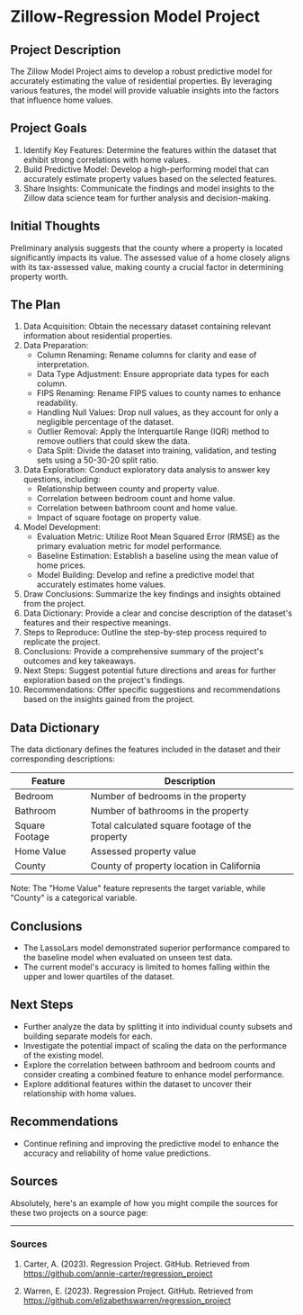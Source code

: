 # Zillow-Regression Model Project

## Project Description
The Zillow Model Project aims to develop a robust predictive model for accurately estimating the value of residential properties. By leveraging various features, the model will provide valuable insights into the factors that influence home values.

## Project Goals
1. Identify Key Features: Determine the features within the dataset that exhibit strong correlations with home values.
2. Build Predictive Model: Develop a high-performing model that can accurately estimate property values based on the selected features.
3. Share Insights: Communicate the findings and model insights to the Zillow data science team for further analysis and decision-making.

## Initial Thoughts
Preliminary analysis suggests that the county where a property is located significantly impacts its value. The assessed value of a home closely aligns with its tax-assessed value, making county a crucial factor in determining property worth.

## The Plan
1. Data Acquisition: Obtain the necessary dataset containing relevant information about residential properties.
2. Data Preparation:
   - Column Renaming: Rename columns for clarity and ease of interpretation.
   - Data Type Adjustment: Ensure appropriate data types for each column.
   - FIPS Renaming: Rename FIPS values to county names to enhance readability.
   - Handling Null Values: Drop null values, as they account for only a negligible percentage of the dataset.
   - Outlier Removal: Apply the Interquartile Range (IQR) method to remove outliers that could skew the data.
   - Data Split: Divide the dataset into training, validation, and testing sets using a 50-30-20 split ratio.
3. Data Exploration: Conduct exploratory data analysis to answer key questions, including:
   - Relationship between county and property value.
   - Correlation between bedroom count and home value.
   - Correlation between bathroom count and home value.
   - Impact of square footage on property value.
4. Model Development:
   - Evaluation Metric: Utilize Root Mean Squared Error (RMSE) as the primary evaluation metric for model performance.
   - Baseline Estimation: Establish a baseline using the mean value of home prices.
   - Model Building: Develop and refine a predictive model that accurately estimates home values.
5. Draw Conclusions: Summarize the key findings and insights obtained from the project.
6. Data Dictionary: Provide a clear and concise description of the dataset's features and their respective meanings.
7. Steps to Reproduce: Outline the step-by-step process required to replicate the project.
8. Conclusions: Provide a comprehensive summary of the project's outcomes and key takeaways.
9. Next Steps: Suggest potential future directions and areas for further exploration based on the project's findings.
10. Recommendations: Offer specific suggestions and recommendations based on the insights gained from the project.

## Data Dictionary
The data dictionary defines the features included in the dataset and their corresponding descriptions:

| Feature         | Description                                       |
|-----------------|---------------------------------------------------|
| Bedroom         | Number of bedrooms in the property                |
| Bathroom        | Number of bathrooms in the property               |
| Square Footage  | Total calculated square footage of the property   |
| Home Value      | Assessed property value                           |
| County          | County of property location in California         |

Note: The "Home Value" feature represents the target variable, while "County" is a categorical variable.

## Conclusions
- The LassoLars model demonstrated superior performance compared to the baseline model when evaluated on unseen test data.
- The current model's accuracy is limited to homes falling within the upper and lower quartiles of the dataset.

## Next Steps
- Further analyze the data by splitting it into individual county subsets and building separate models for each.
- Investigate the potential impact of scaling the data on the performance of the existing model.
- Explore the correlation between bathroom and bedroom counts and consider creating a combined feature to enhance model performance.
- Explore additional features within the dataset to uncover their relationship with home values.

## Recommendations
- Continue refining and improving the predictive model to enhance the accuracy and reliability of home value predictions.

## Sources
Absolutely, here's an example of how you might compile the sources for these two projects on a source page:

---

### Sources

1. Carter, A. (2023). Regression Project. GitHub. Retrieved from https://github.com/annie-carter/regression_project

2. Warren, E. (2023). Regression Project. GitHub. Retrieved from https://github.com/elizabethswarren/regression_project
